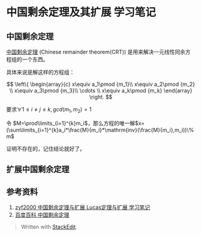 # 中国剩余定理及其扩展 学习笔记 

## 中国剩余定理

[中国剩余定理][1] $\mathrm{(Chinese\;remainder\;theorem(CRT))}$ 是用来解决一元线性同余方程组的一个东西。

具体来说是解这样的方程组：

$$
\left\{
\begin{array}{c}
x\equiv a_1\pmod {m_1}\\ 
x\equiv a_2\pmod {m_2} \\ 
x\equiv a_3\pmod {m_3}\\
\cdots \\
x\equiv a_k\pmod {m_k}
\end{array}
\right.
$$

要求$\forall 1\leq i\not= j\leq k,gcd(m_1,m_2)=1$

令 $M=\prod\limits_{i=1}^{k}m_i$，那么方程的唯一解$x=(\sum\limits_{i=1}^{k}a_i*\frac{M}{m_i}*\mathrm{inv}(\frac{M}{m_i},m_i))\% m$

证明不存在的，记住结论就好了。

## 扩展中国剩余定理


## 参考资料

1. [zyf2000 中国剩余定理与扩展 Lucas定理与扩展 学习笔记](http://blog.csdn.net/clove_unique/article/details/54571216)
2. [百度百科 中国剩余定理][1]


[1]:https://baike.baidu.com/item/%E5%AD%99%E5%AD%90%E5%AE%9A%E7%90%86/2841597?fr=aladdin&fromid=11200132&fromtitle=%E4%B8%AD%E5%9B%BD%E5%89%A9%E4%BD%99%E5%AE%9A%E7%90%86
> Written with [StackEdit](https://stackedit.io/).
<!--stackedit_data:
eyJoaXN0b3J5IjpbLTE5NDc4Nzg0NzVdfQ==
-->